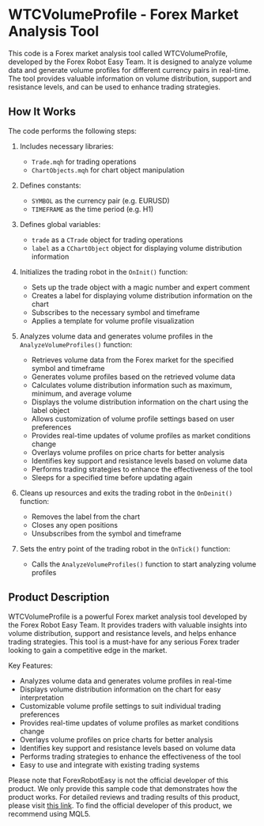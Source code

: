 # WTCVolumeProfile - Forex Market Analysis Tool

This code is a Forex market analysis tool called WTCVolumeProfile, developed by the Forex Robot Easy Team. It is designed to analyze volume data and generate volume profiles for different currency pairs in real-time. The tool provides valuable information on volume distribution, support and resistance levels, and can be used to enhance trading strategies.

## How It Works

The code performs the following steps:

1. Includes necessary libraries:
   - `Trade.mqh` for trading operations
   - `ChartObjects.mqh` for chart object manipulation

2. Defines constants:
   - `SYMBOL` as the currency pair (e.g. EURUSD)
   - `TIMEFRAME` as the time period (e.g. H1)

3. Defines global variables:
   - `trade` as a `CTrade` object for trading operations
   - `label` as a `CChartObject` object for displaying volume distribution information

4. Initializes the trading robot in the `OnInit()` function:
   - Sets up the trade object with a magic number and expert comment
   - Creates a label for displaying volume distribution information on the chart
   - Subscribes to the necessary symbol and timeframe
   - Applies a template for volume profile visualization

5. Analyzes volume data and generates volume profiles in the `AnalyzeVolumeProfiles()` function:
   - Retrieves volume data from the Forex market for the specified symbol and timeframe
   - Generates volume profiles based on the retrieved volume data
   - Calculates volume distribution information such as maximum, minimum, and average volume
   - Displays the volume distribution information on the chart using the label object
   - Allows customization of volume profile settings based on user preferences
   - Provides real-time updates of volume profiles as market conditions change
   - Overlays volume profiles on price charts for better analysis
   - Identifies key support and resistance levels based on volume data
   - Performs trading strategies to enhance the effectiveness of the tool
   - Sleeps for a specified time before updating again

6. Cleans up resources and exits the trading robot in the `OnDeinit()` function:
   - Removes the label from the chart
   - Closes any open positions
   - Unsubscribes from the symbol and timeframe

7. Sets the entry point of the trading robot in the `OnTick()` function:
   - Calls the `AnalyzeVolumeProfiles()` function to start analyzing volume profiles

## Product Description

WTCVolumeProfile is a powerful Forex market analysis tool developed by the Forex Robot Easy Team. It provides traders with valuable insights into volume distribution, support and resistance levels, and helps enhance trading strategies. This tool is a must-have for any serious Forex trader looking to gain a competitive edge in the market.

Key Features:
- Analyzes volume data and generates volume profiles in real-time
- Displays volume distribution information on the chart for easy interpretation
- Customizable volume profile settings to suit individual trading preferences
- Provides real-time updates of volume profiles as market conditions change
- Overlays volume profiles on price charts for better analysis
- Identifies key support and resistance levels based on volume data
- Performs trading strategies to enhance the effectiveness of the tool
- Easy to use and integrate with existing trading systems

Please note that ForexRobotEasy is not the official developer of this product. We only provide this sample code that demonstrates how the product works. For detailed reviews and trading results of this product, please visit [this link](https://forexroboteasy.com/forex-robot-review/wtcvolumeprofile-review-a-must-have-forex-software/). To find the official developer of this product, we recommend using MQL5.
